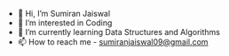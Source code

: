 - 👋 Hi, I’m Sumiran Jaiswal
- 👀 I’m interested in Coding
- 🌱 I’m currently learning Data Structures and Algorithms
- 📫 How to reach me - sumiranjaiswal09@gmail.com

<!---
sumi0309/sumi0309 is a ✨ special ✨ repository because its `README.md` (this file) appears on your GitHub profile.
You can click the Preview link to take a look at your changes.
--->
